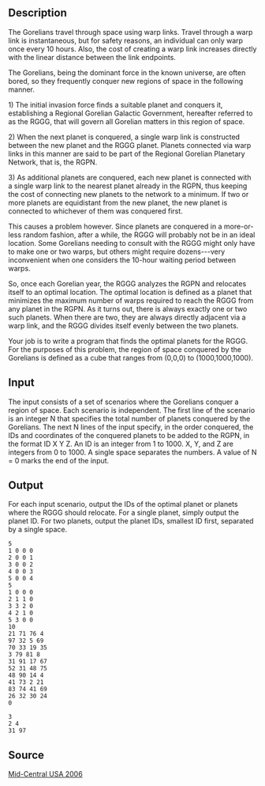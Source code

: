 <h2>Description</h2><p>The Gorelians travel through space using warp links. Travel through a warp link is instantaneous, but for safety reasons, an individual can only warp once every 10 hours. Also, the cost of creating a warp link increases directly with the linear distance between the link endpoints.</p><p>The Gorelians, being the dominant force in the known universe, are often bored, so they frequently conquer new regions of space in the following manner.</p><p>1) The initial invasion force finds a suitable planet and conquers it, establishing a Regional Gorelian Galactic Government, hereafter referred to as the RGGG, that will govern all Gorelian matters in this region of space.</p><p>2) When the next planet is conquered, a single warp link is constructed between the new planet and the RGGG planet. Planets connected via warp links in this manner are said to be part of the Regional Gorelian Planetary Network, that is, the RGPN.</p><p>3) As additional planets are conquered, each new planet is connected with a single warp link to the nearest planet already in the RGPN, thus keeping the cost of connecting new planets to the network to a minimum. If two or more planets are equidistant from the new planet, the new planet is connected to whichever of them was conquered first.</p><p>This causes a problem however. Since planets are conquered in a more-or-less random fashion, after a while, the RGGG will probably not be in an ideal location. Some Gorelians needing to consult with the RGGG might only have to make one or two warps, but others might require dozens---very inconvenient when one considers the 10-hour waiting period between warps.</p><p>So, once each Gorelian year, the RGGG analyzes the RGPN and relocates itself to an optimal location. The optimal location is defined as a planet that minimizes the maximum number of warps required to reach the RGGG from any planet in the RGPN. As it turns out, there is always exactly one or two such planets. When there are two, they are always directly adjacent via a warp link, and the RGGG divides itself evenly between the two planets.</p><p>Your job is to write a program that finds the optimal planets for the RGGG. For the purposes of this problem, the region of space conquered by the Gorelians is defined as a cube that ranges from (0,0,0) to (1000,1000,1000).</p><h2>Input</h2><p>The input consists of a set of scenarios where the Gorelians conquer a region of space. Each scenario is independent. The first line of the scenario is an integer N that specifies the total number of planets conquered by the Gorelians. The next N lines of the input specify, in the order conquered, the IDs and coordinates of the conquered planets to be added to the RGPN, in the format ID X Y Z. An ID is an integer from 1 to 1000. X, Y, and Z are integers from 0 to 1000. A single space separates the numbers. A value of N = 0 marks the end of the input.</p><h2>Output</h2><p>For each input scenario, output the IDs of the optimal planet or planets where the RGGG should relocate. For a single planet, simply output the planet ID. For two planets, output the planet IDs, smallest ID first, separated by a single space.</p><pre><code class="language-input1">5
1 0 0 0
2 0 0 1
3 0 0 2
4 0 0 3
5 0 0 4
5
1 0 0 0
2 1 1 0
3 3 2 0
4 2 1 0
5 3 0 0
10
21 71 76 4
97 32 5 69
70 33 19 35
3 79 81 8
31 91 17 67
52 31 48 75
48 90 14 4
41 73 2 21
83 74 41 69
26 32 30 24
0</code></pre><pre><code class="language-output1">3
2 4
31 97</code></pre><h2>Source</h2><a href="searchproblem?field=source&amp;key=Mid-Central+USA+2006">Mid-Central USA 2006</a>